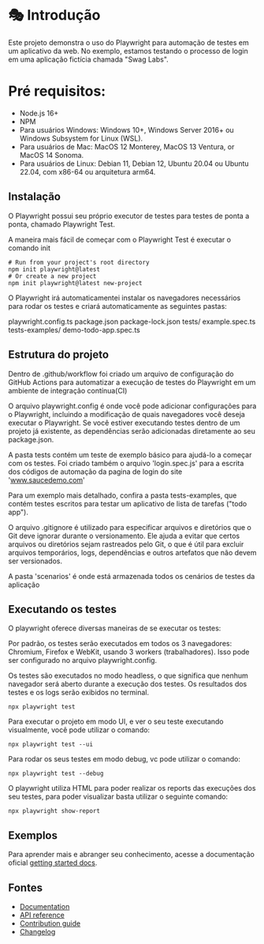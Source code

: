 # 🎭 Introdução

Este projeto demonstra o uso do Playwright para automação de testes em um aplicativo da web. No exemplo, estamos testando o processo de login em uma aplicação fictícia chamada "Swag Labs".

# Pré requisitos:

- Node.js 16+
- NPM
- Para usuários Windows: Windows 10+, Windows Server 2016+ ou Windows Subsystem for Linux (WSL).
- Para usuários de Mac: MacOS 12 Monterey, MacOS 13 Ventura, or MacOS 14 Sonoma.
- Para usuários de Linux: Debian 11, Debian 12, Ubuntu 20.04 ou Ubuntu 22.04, com x86-64 ou arquitetura arm64.

## Instalação 

O Playwright possui seu próprio executor de testes para testes de ponta a ponta, chamado Playwright Test.

A maneira mais fácil de começar com o Playwright Test é executar o comando init

```Shell
# Run from your project's root directory
npm init playwright@latest
# Or create a new project
npm init playwright@latest new-project
```
O Playwright irá automaticamentei instalar os navegadores necessários para rodar os testes e criará automaticamente as seguintes pastas:

playwright.config.ts
package.json
package-lock.json
tests/
  example.spec.ts
tests-examples/
  demo-todo-app.spec.ts

## Estrutura do  projeto

Dentro de .github/workflow foi criado um arquivo de configuração do GitHub Actions para automatizar a execução de testes do Playwright em um ambiente de integração contínua(CI)

O arquivo playwright.config é onde você pode adicionar configurações para o Playwright, incluindo a modificação de quais navegadores você deseja executar o Playwright. Se você estiver executando testes dentro de um projeto já existente, as dependências serão adicionadas diretamente ao seu package.json.

A pasta tests contém um teste de exemplo básico para ajudá-lo a começar com os testes. Foi criado também o arquivo 'login.spec.js' para a escrita dos códigos de automação da pagina de login do site 'www.saucedemo.com'

Para um exemplo mais detalhado, confira a pasta tests-examples, que contém testes escritos para testar um aplicativo de lista de tarefas ("todo app").

O arquivo .gitignore é utilizado para especificar arquivos e diretórios que o Git deve ignorar durante o versionamento. Ele ajuda a evitar que certos arquivos ou diretórios sejam rastreados pelo Git, o que é útil para excluir arquivos temporários, logs, dependências e outros artefatos que não devem ser versionados.

A pasta 'scenarios' é onde está armazenada todos os cenários de testes da aplicação 

## Executando os testes 

O playwright oferece diversas maneiras de se executar os testes:

Por padrão, os testes serão executados em todos os 3 navegadores: Chromium, Firefox e WebKit, usando 3 workers (trabalhadores). Isso pode ser configurado no arquivo playwright.config. 

Os testes são executados no modo headless, o que significa que nenhum navegador será aberto durante a execução dos testes. Os resultados dos testes e os logs serão exibidos no terminal.

```Shell
npx playwright test
```
Para executar o projeto em modo UI, e ver o seu teste executando visualmente, você pode utilizar o comando:

```Shell
npx playwright test --ui
```
Para rodar os seus testes em modo debug, vc pode utilizar o comando:

```Shell
npx playwright test --debug

``` 
O playwright utiliza HTML para poder realizar os reports das execuções dos seu testes, para poder visualizar basta utilizar o seguinte comando:

```Shell
npx playwright show-report
```

## Exemplos
Para aprender mais e abranger seu conhecimento, acesse a documentação oficial [getting started docs](https://playwright.dev/docs/intro).

## Fontes

* [Documentation](https://playwright.dev/docs/intro)
* [API reference](https://playwright.dev/docs/api/class-playwright/)
* [Contribution guide](CONTRIBUTING.md)
* [Changelog](https://github.com/microsoft/playwright/releases)